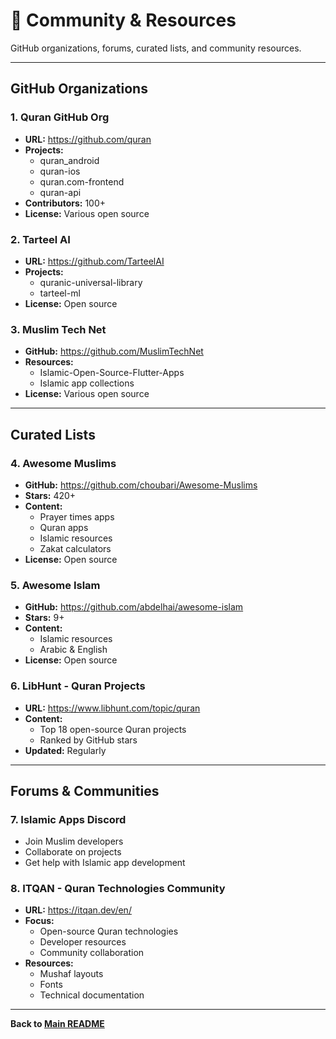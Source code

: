 # 👥 Community & Resources

GitHub organizations, forums, curated lists, and community resources.

---

## GitHub Organizations

### 1. **Quran GitHub Org**
- **URL:** https://github.com/quran
- **Projects:**
  - quran_android
  - quran-ios
  - quran.com-frontend
  - quran-api
- **Contributors:** 100+
- **License:** Various open source

### 2. **Tarteel AI**
- **URL:** https://github.com/TarteelAI
- **Projects:**
  - quranic-universal-library
  - tarteel-ml
- **License:** Open source

### 3. **Muslim Tech Net**
- **GitHub:** https://github.com/MuslimTechNet
- **Resources:**
  - Islamic-Open-Source-Flutter-Apps
  - Islamic app collections
- **License:** Various open source

---

## Curated Lists

### 4. **Awesome Muslims**
- **GitHub:** https://github.com/choubari/Awesome-Muslims
- **Stars:** 420+
- **Content:**
  - Prayer times apps
  - Quran apps
  - Islamic resources
  - Zakat calculators
- **License:** Open source

### 5. **Awesome Islam**
- **GitHub:** https://github.com/abdelhai/awesome-islam
- **Stars:** 9+
- **Content:**
  - Islamic resources
  - Arabic & English
- **License:** Open source

### 6. **LibHunt - Quran Projects**
- **URL:** https://www.libhunt.com/topic/quran
- **Content:**
  - Top 18 open-source Quran projects
  - Ranked by GitHub stars
- **Updated:** Regularly

---

## Forums & Communities

### 7. **Islamic Apps Discord**
- Join Muslim developers
- Collaborate on projects
- Get help with Islamic app development

### 8. **ITQAN - Quran Technologies Community**
- **URL:** https://itqan.dev/en/
- **Focus:**
  - Open-source Quran technologies
  - Developer resources
  - Community collaboration
- **Resources:**
  - Mushaf layouts
  - Fonts
  - Technical documentation

---

**Back to [Main README](../README.md)**
